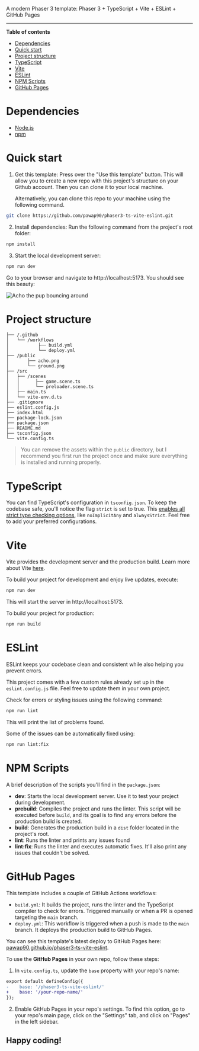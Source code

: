 A modern Phaser 3 template: Phaser 3 + TypeScript + Vite + ESLint + GitHub Pages

---

**Table of contents**
- [Dependencies](#dependencies)
- [Quick start](#quick-start)
- [Project structure](#project-structure)
- [TypeScript](#typescript)
- [Vite](#vite)
- [ESLint](#eslint)
- [NPM Scripts](#npm-scripts)
- [GitHub Pages](#github-pages)

# Dependencies
- [Node.js](https://nodejs.org/en/)
- [npm](https://www.npmjs.com/)

# Quick start

1. Get this template: Press over the "Use this template" button. This will allow you to create a new repo with this project's structure on your Github account. Then you can clone it to your local machine.

    Alternatively, you can clone this repo to your machine using the following command.

```sh
git clone https://github.com/pawap90/phaser3-ts-vite-eslint.git
```

2. Install dependencies: Run the following command from the project's root folder:

```sh
npm install
```

3. Start the local development server: 

```sh
npm run dev
```

Go to your browser and navigate to http://localhost:5173. You should see this beauty:

![Acho the pup bouncing around](https://i.imgur.com/bYVcrSr.gif)

# Project structure

```
├── /.github
│   └── /workflows
│           ├── build.yml
│           └── deploy.yml
├── /public
│       ├── acho.png
│       └── ground.png
├── /src
│   ├── /scenes
│   │      ├── game.scene.ts
│   │      └── preloader.scene.ts
│   ├── main.ts
│   └── vite-env.d.ts
├── .gitignore
├── eslint.config.js
├── index.html
├── package-lock.json
├── package.json
├── README.md
├── tsconfig.json
└── vite.config.ts
```

> You can remove the assets within the `public` directory, but I recommend you first run the project once and make sure everything is installed and running properly.

# TypeScript
You can find TypeScript's configuration in `tsconfig.json`. To keep the codebase safe, you'll notice the flag `strict` is set to true. This [enables all strict type checking options](https://www.typescriptlang.org/tsconfig/#strict), like `noImplicitAny` and `alwaysStrict`. Feel free to add your preferred configurations.

# Vite
Vite provides the development server and the production build. 
Learn more about Vite [here](https://vitejs.dev/).

To build your project for development and enjoy live updates, execute:

```sh
npm run dev
```

This will start the server in http://localhost:5173.


To build your project for production:

```sh
npm run build
```

# ESLint
ESLint keeps your codebase clean and consistent while also helping you prevent errors. 

This project comes with a few custom rules already set up in the `eslint.config.js` file. Feel free to update them in your own project.

Check for errors or styling issues using the following command:

```sh
npm run lint
```

This will print the list of problems found. 

Some of the issues can be automatically fixed using:

```sh
npm run lint:fix
```

# NPM Scripts
A brief description of the scripts you'll find in the `package.json`:
- **dev**: Starts the local development server. Use it to test your project during development.
- **prebuild**: Compiles the project and runs the linter. This script will be executed before `build`, and its goal is to find any errors before the production build is created.
- **build**: Generates the production build in a `dist` folder located in the project's root.
- **lint**: Runs the linter and prints any issues found
- **lint:fix**: Runs the linter and executes automatic fixes. It'll also print any issues that couldn't be solved.

# GitHub Pages
This template includes a couple of GitHub Actions workflows:
- `build.yml`: It builds the project, runs the linter and the TypeScript compiler to check for errors. Triggered manually or when a PR is opened targeting the `main` branch.
- `deploy.yml`: This workflow is triggered when a push is made to the `main` branch. It deploys the production build to GitHub Pages.

You can see this template's latest deploy to GitHub Pages here: [pawap90.github.io/phaser3-ts-vite-eslint](https://pawap90.github.io/phaser3-ts-vite-eslint/).

To use the **GitHub Pages** in your own repo, follow these steps:

1. In `vite.config.ts`, update the `base` property with your repo's name:

```diff
export default defineConfig({
-    base: '/phaser3-ts-vite-eslint/'
+    base: '/your-repo-name/'
});
```

2. Enable GitHub Pages in your repo's settings. To find this option, go to your repo's main page, click on the "Settings" tab, and click on "Pages" in the left sidebar.

<!-- no toc -->
## Happy coding! 
